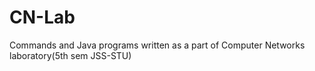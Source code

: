 # CN-Lab
Commands and Java programs written as a part of Computer Networks laboratory(5th sem JSS-STU)
